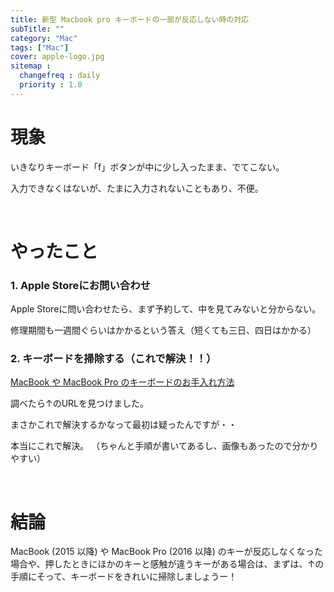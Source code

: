 ```yaml
---
title: 新型 Macbook pro キーボードの一部が反応しない時の対応
subTitle: ""
category: "Mac"
tags: ["Mac"]
cover: apple-logo.jpg
sitemap :
  changefreq : daily
  priority : 1.0
---
```


# 現象

いきなりキーボード「f」ボタンが中に少し入ったまま、でてこない。

入力できなくはないが、たまに入力されないこともあり、不便。

<br>

# やったこと

### 1. Apple Storeにお問い合わせ

Apple Storeに問い合わせたら、まず予約して、中を見てみないと分からない。

修理期間も一週間ぐらいはかかるという答え（短くても三日、四日はかかる）

### 2. キーボードを掃除する（これで解決！！）

[MacBook や MacBook Pro のキーボードのお手入れ方法](https://support.apple.com/ja-jp/HT205662)

調べたら↑のURLを見つけました。

まさかこれで解決するかなって最初は疑ったんですが・・

本当にこれで解決。
（ちゃんと手順が書いてあるし、画像もあったので分かりやすい）

<br>

# 結論

MacBook (2015 以降) や MacBook Pro (2016 以降) のキーが反応しなくなった場合や、押したときにほかのキーと感触が違うキーがある場合は、まずは、↑の手順にそって、キーボードをきれいに掃除しましょうー！
